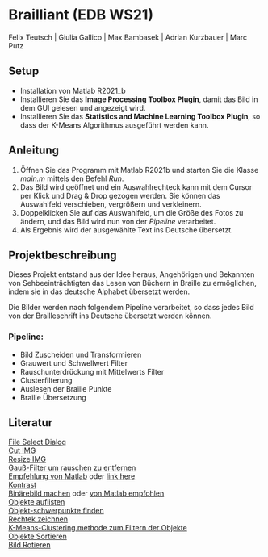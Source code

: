 # Brailliant (EDB WS21)
Felix Teutsch | Giulia Gallico | Max Bambasek | Adrian Kurzbauer | Marc Putz

## Setup
* Installation von Matlab R2021_b
* Installieren Sie das **Image Processing Toolbox Plugin**, damit das Bild in dem GUI gelesen und angezeigt wird.
* Installieren Sie das **Statistics and Machine Learning Toolbox Plugin**, so dass der K-Means Algorithmus ausgeführt werden kann.

## Anleitung
1. Öffnen Sie das Programm mit Matlab R2021b und starten Sie die Klasse *main.m* mittels den Befehl *Run*.
2. Das Bild wird geöffnet und ein Auswahlrechteck kann mit dem Cursor per Klick und Drag & Drop gezogen werden. Sie können das Auswahlfeld verschieben, vergrößern und verkleinern.
4. Doppelklicken Sie auf das Auswahlfeld, um die Größe des Fotos zu ändern, und das Bild wird nun von der *Pipeline* verarbeitet.
5. Als Ergebnis wird der ausgewählte Text ins Deutsche übersetzt.

## Projektbeschreibung
Dieses Projekt entstand aus der Idee heraus, Angehörigen und Bekannten von Sehbeeinträchtigten das Lesen von Büchern in Braille zu ermöglichen, indem sie in das deutsche Alphabet übersetzt werden.

Die Bilder werden nach folgendem Pipeline verarbeitet, so dass jedes Bild von der Brailleschrift ins Deutsche übersetzt werden können.

### Pipeline:
* Bild Zuscheiden und Transformieren
* Grauwert und Schwellwert Filter
* Rauschunterdrückung mit Mittelwerts Filter
* Clusterfilterung
* Auslesen der Braille Punkte
* Braille Übersetzung

## Literatur
[File Select Dialog](https://kr.mathworks.com/help/matlab/ref/uigetfile.html?searchHighlight=uigetfil)  
[Cut IMG](https://de.mathworks.com/help/images/ref/imcrop.html?searchHighlight=imcrop)  
[Resize IMG](https://de.mathworks.com/help/matlab/ref/imresize.html?searchHighlight=imresize)  
[Gauß-Filter um rauschen zu entfernen](https://de.mathworks.com/help/images/ref/fspecial.html?searchHighlight=fspecial)  
[Empfehlung von Matlab](https://de.mathworks.com/help/images/ref/imgaussfilt.html) oder [link here](https://de.mathworks.com/help/images/ref/imgaussfilt3.html)  
[Kontrast](https://de.mathworks.com/help/images/ref/imadjust.html?s_tid=srchtitle)  
[Binärebild machen](https://de.mathworks.com/help/images/ref/im2bw.html?searchHighlight=im2bw) oder [von Matlab empfohlen](https://de.mathworks.com/help/images/ref/imbinarize.html)  
[Objekte auflisten](https://de.mathworks.com/help/images/ref/bwlabel.html?searchHighlight=bwlabel)  
[Objekt-schwerpunkte finden](https://de.mathworks.com/help/images/ref/regionprops.html?searchHighlight=regionprops)  
[Rechtek zeichnen](https://de.mathworks.com/help/matlab/ref/rectangle.html?searchHighlight=rectangle)  
[K-Means-Clustering methode zum Filtern der Objekte](https://de.mathworks.com/help/stats/kmeans.html?searchHighlight=kmeans)  
[Objekte Sortieren](https://de.mathworks.com/help/matlab/ref/double.sortrows.html?searchHighlight=sortrows)  
[Bild Rotieren](https://de.mathworks.com/help/images/ref/imrotate.html?searchHighlight=imrotate)  
